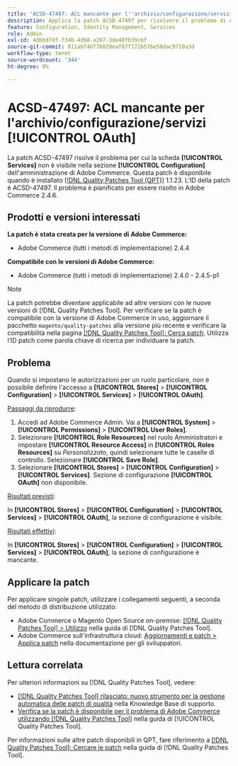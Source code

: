 ```yaml
---
title: 'ACSD-47497: ACL mancante per l''archivio/configurazione/servizi [!UICONTROL OAuth]'
description: Applica la patch ACSD-47497 per risolvere il problema di Adobe Commerce quando vengono impostate le autorizzazioni per un particolare ruolo e non puoi definire l’accesso alla sezione di configurazione.
feature: Configuration, Identity Management, Services
role: Admin
exl-id: 4dbbd7df-f34b-4db8-a207-3de40fb39c6f
source-git-commit: 011a6f46f76029eaf67f172b576e58dac9710a3d
workflow-type: tm+mt
source-wordcount: '344'
ht-degree: 0%

---
```


# ACSD-47497: ACL mancante per l&#39;archivio/configurazione/servizi [!UICONTROL OAuth]

La patch ACSD-47497 risolve il problema per cui la scheda **[!UICONTROL Services]** non è visibile nella sezione **[!UICONTROL Configuration]** dell&#39;amministrazione di Adobe Commerce. Questa patch è disponibile quando è installato [[!DNL Quality Patches Tool (QPT)]](https://experienceleague.adobe.com/it/docs/commerce-operations/tools/quality-patches-tool/quality-patches-tool-to-self-serve-quality-patches) 1.1.23. L’ID della patch è ACSD-47497. Il problema è pianificato per essere risolto in Adobe Commerce 2.4.6.

## Prodotti e versioni interessati

**La patch è stata creata per la versione di Adobe Commerce:**
* Adobe Commerce (tutti i metodi di implementazione) 2.4.4

**Compatibile con le versioni di Adobe Commerce:**
* Adobe Commerce (tutti i metodi di implementazione) 2.4.0 - 2.4.5-p1

>[!NOTE]
>
>La patch potrebbe diventare applicabile ad altre versioni con le nuove versioni di [!DNL Quality Patches Tool]. Per verificare se la patch è compatibile con la versione di Adobe Commerce in uso, aggiornare il pacchetto `magento/quality-patches` alla versione più recente e verificare la compatibilità nella pagina [[!DNL Quality Patches Tool]: Cerca patch](https://experienceleague.adobe.com/tools/commerce-quality-patches/index.html?lang=it). Utilizza l’ID patch come parola chiave di ricerca per individuare la patch.

## Problema

Quando si impostano le autorizzazioni per un ruolo particolare, non è possibile definire l&#39;accesso a **[!UICONTROL Stores]** > **[!UICONTROL Configuration]** > **[!UICONTROL Services]** > **[!UICONTROL OAuth]**.

<u>Passaggi da riprodurre</u>:

1. Accedi ad Adobe Commerce Admin. Vai a **[!UICONTROL System]** > **[!UICONTROL Permissions]** > **[!UICONTROL User Roles]**.
1. Selezionare **[!UICONTROL Role Resources]** nel ruolo Amministratori e impostare **[!UICONTROL Resource Access]** in **[!UICONTROL Roles Resources]** su _Personalizzato_, quindi selezionare tutte le caselle di controllo. Selezionare **[!UICONTROL Save Role]**.
1. Selezionare **[!UICONTROL Stores]** > **[!UICONTROL Configuration]** > **[!UICONTROL Services]**. Sezione di configurazione **[!UICONTROL OAuth]** non disponibile.

<u>Risultati previsti</u>:

In **[!UICONTROL Stores]** > **[!UICONTROL Configuration]** > **[!UICONTROL Services]** > **[!UICONTROL OAuth]**, la sezione di configurazione è visibile.

<u>Risultati effettivi</u>:

In **[!UICONTROL Stores]** > **[!UICONTROL Configuration]** > **[!UICONTROL Services]** > **[!UICONTROL OAuth]**, la sezione di configurazione è mancante.

## Applicare la patch

Per applicare singole patch, utilizzare i collegamenti seguenti, a seconda del metodo di distribuzione utilizzato:

* Adobe Commerce o Magento Open Source on-premise: [[!DNL Quality Patches Tool] > Utilizzo](/help/tools/quality-patches-tool/usage.md) nella guida di [!DNL Quality Patches Tool].
* Adobe Commerce sull&#39;infrastruttura cloud: [Aggiornamenti e patch > Applica patch](https://experienceleague.adobe.com/docs/commerce-cloud-service/user-guide/develop/upgrade/apply-patches.html?lang=it) nella documentazione per gli sviluppatori.

## Lettura correlata

Per ulteriori informazioni su [!DNL Quality Patches Tool], vedere:

* [[!DNL Quality Patches Tool] rilasciato: nuovo strumento per la gestione automatica delle patch di qualità](https://experienceleague.adobe.com/it/docs/commerce-operations/tools/quality-patches-tool/quality-patches-tool-to-self-serve-quality-patches) nella Knowledge Base di supporto.
* [Verifica se la patch è disponibile per il problema di Adobe Commerce utilizzando  [!DNL Quality Patches Tool]](/help/tools/quality-patches-tool/patches-available-in-qpt/check-patch-for-magento-issue-with-magento-quality-patches.md) nella guida di [!UICONTROL Quality Patches Tool].


Per informazioni sulle altre patch disponibili in QPT, fare riferimento a [[!DNL Quality Patches Tool]: Cercare le patch](https://experienceleague.adobe.com/tools/commerce-quality-patches/index.html?lang=it) nella guida di [!DNL Quality Patches Tool].
